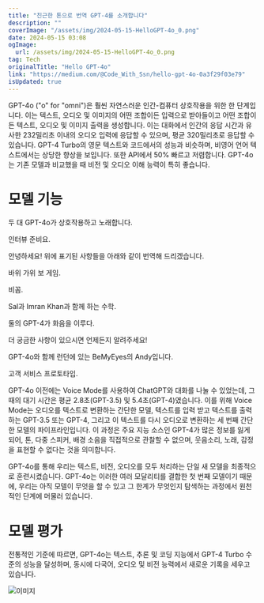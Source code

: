```yaml
---
title: "친근한 톤으로 번역 GPT-4를 소개합니다"
description: ""
coverImage: "/assets/img/2024-05-15-HelloGPT-4o_0.png"
date: 2024-05-15 03:08
ogImage: 
  url: /assets/img/2024-05-15-HelloGPT-4o_0.png
tag: Tech
originalTitle: "Hello GPT-4o"
link: "https://medium.com/@Code_With_Ssn/hello-gpt-4o-0a3f29f03e79"
isUpdated: true
---
```





GPT-4o ("o" for "omni")은 훨씬 자연스러운 인간-컴퓨터 상호작용을 위한 한 단계입니다. 이는 텍스트, 오디오 및 이미지의 어떤 조합이든 입력으로 받아들이고 어떤 조합이든 텍스트, 오디오 및 이미지 출력을 생성합니다. 이는 대화에서 인간의 응답 시간과 유사한 232밀리초 이내의 오디오 입력에 응답할 수 있으며, 평균 320밀리초로 응답할 수 있습니다. GPT-4 Turbo의 영문 텍스트와 코드에서의 성능과 비슷하며, 비영어 언어 텍스트에서는 상당한 향상을 보입니다. 또한 API에서 50% 빠르고 저렴합니다. GPT-4o는 기존 모델과 비교했을 때 비전 및 오디오 이해 능력이 특히 좋습니다.

# 모델 기능

두 대 GPT-4o가 상호작용하고 노래합니다.

인터뷰 준비요.



안녕하세요! 위에 표기된 사항들을 아래와 같이 번역해 드리겠습니다.


바위 가위 보 게임.

비꼼.

Sal과 Imran Khan과 함께 하는 수학.

둘의 GPT-4가 화음을 이루다.
 

더 궁금한 사항이 있으시면 언제든지 알려주세요!


GPT-4o와 함께 런던에 있는 BeMyEyes의 Andy입니다.

고객 서비스 프로토타입.

GPT-4o 이전에는 Voice Mode를 사용하여 ChatGPT와 대화를 나눌 수 있었는데, 그 때의 대기 시간은 평균 2.8초(GPT-3.5) 및 5.4초(GPT-4)였습니다. 이를 위해 Voice Mode는 오디오를 텍스트로 변환하는 간단한 모델, 텍스트를 입력 받고 텍스트를 출력하는 GPT-3.5 또는 GPT-4, 그리고 이 텍스트를 다시 오디오로 변환하는 세 번째 간단한 모델의 파이프라인입니다. 이 과정은 주요 지능 소스인 GPT-4가 많은 정보를 잃게 되어, 톤, 다중 스피커, 배경 소음을 직접적으로 관찰할 수 없으며, 웃음소리, 노래, 감정을 표현할 수 없다는 것을 의미합니다.

GPT-4o를 통해 우리는 텍스트, 비전, 오디오를 모두 처리하는 단일 새 모델을 최종적으로 훈련시켰습니다. GPT-4o는 이러한 여러 모달리티를 결합한 첫 번째 모델이기 때문에, 우리는 아직 모델이 무엇을 할 수 있고 그 한계가 무엇인지 탐색하는 과정에서 원천적인 단계에 머물러 있습니다.



# 모델 평가

전통적인 기준에 따르면, GPT-4o는 텍스트, 추론 및 코딩 지능에서 GPT-4 Turbo 수준의 성능을 달성하며, 동시에 다국어, 오디오 및 비전 능력에서 새로운 기록을 세우고 있습니다.

![이미지](/assets/img/2024-05-15-HelloGPT-4o_0.png)